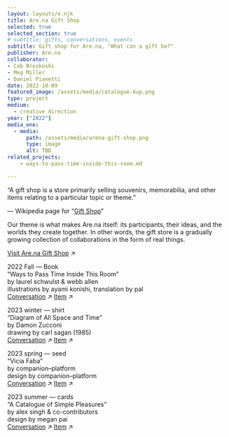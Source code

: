 ```yaml
---
layout: layouts/e.njk
title: Are.na Gift Shop
selected: true
selected_section: true
# subtitle: gifts, conversations, events
subtitle: Gift shop for Are.na, "What can a gift be?"
publisher: Are.na
collaborator:
- Cab Broskoski
- Meg Miller
- Daniel Pianetti
date: 2022-10-09
featured_image: /assets/media/catalogue-6up.png
type: project
medium:
  - creative direction
year: ["2022"]
media_one:
  - media:
      path: /assets/media/arena-gift-shop.png
      type: image
      alt: TBD
related_projects:
    - ways-to-pass-time-inside-this-room.md

---
```


“A gift shop is a store primarily selling souvenirs, memorabilia, and other items relating to a particular topic or theme.” 

— Wikipedia page for “<a href="https://en.wikipedia.org/wiki/Gift_shop" target="_blank">Gift Shop</a>”

Our theme is what makes Are.na itself: its participants, their ideas, and the worlds they create together. In other words, the gift store is a gradually growing collection of collaborations in the form of real things.

[Visit Are.na Gift Shop](https://store.are.na) ↗

<div class="small-text">

2022 Fall — Book<br>
“Ways to Pass Time Inside This Room”<br>
by laurel schwulst & webb allen<br>
illustrations by ayami konishi, translation by pal<br>
[Conversation](https://www.are.na/blog/gift-shop-talk) ↗
[Item](https://store.are.na/products/ways-to-pass-time-inside-this-room) ↗<br>

2023 winter — shirt<br>
“Diagram of All Space and Time”<br>
by Damon Zucconi<br>
drawing by carl sagan (1985)<br>
[Conversation](https://www.are.na/blog/the-forbidden-zone) ↗
[Item](https://store.are.na/products/diagram-of-all-space-and-time-long-sleeve-shirt) ↗<br>

2023 spring — seed<br>
“Vicia Faba”<br>
by companion–platform<br>
design by companion–platform<br>
[Conversation](https://www.are.na/blog/the-gift-alchemy-of-the-fava-bean) ↗
[Item](https://store.are.na/products/vicia-faba-seed-packet-single-fava-bean) ↗

2023 summer — cards<br>
“A Catalogue of Simple Pleasures”<br>
by alex singh & co-contributors<br>
design by megan pai<br>
[Conversation](https://www.are.na/blog/an-unbound-book) ↗
[Item](https://store.are.na/products/a-catalogue-of-simple-pleasures-cards) ↗

</div>